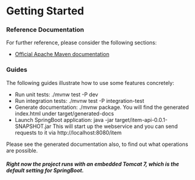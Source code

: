 # Getting Started

### Reference Documentation
For further reference, please consider the following sections:

* [Official Apache Maven documentation](https://maven.apache.org/guides/index.html)

### Guides
The following guides illustrate how to use some features concretely:

* Run unit tests: ./mvnw test -P dev
* Run integration tests: ./mvnw test -P integration-test
* Generate documentation: ./mvnw package. You will find the generated index.html under target/generated-docs
* Launch SpringBoot application: java -jar target/item-api-0.0.1-SNAPSHOT.jar This will start up the webservice and you can send requests to it via http://localhost:8080/item

Please see the generated documentation also, to find out what operations are possible.

##### Right now the project runs with an embedded Tomcat 7, which is the default setting for SpringBoot.
 
